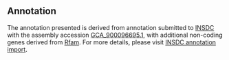 

Annotation
----------

The annotation presented is derived from annotation submitted to
[INSDC](http://www.insdc.org) with the assembly accession
[GCA\_900096695.1](http://www.ebi.ac.uk/ena/data/view/GCA_900096695.1),
with additional non-coding genes derived from
[Rfam](http://rfam.xfam.org/). For more details, please visit [INSDC
annotation
import](http://ensemblgenomes.org/info/data/insdc_annotation).
